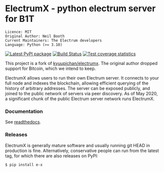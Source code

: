 # ElectrumX - python electrum server for B1T

```
Licence: MIT
Original Author: Neil Booth
Current Maintainers: The Electrum developers
Language: Python (>= 3.10)
```

[![Latest PyPI package](https://badge.fury.io/py/e_x.svg)](https://pypi.org/project/e-x/)
[![Build Status](https://api.cirrus-ci.com/github/spesmilo/electrumx.svg?branch=master)](https://cirrus-ci.com/github/spesmilo/electrumx)
[![Test coverage statistics](https://coveralls.io/repos/github/spesmilo/electrumx/badge.svg?branch=master)](https://coveralls.io/github/spesmilo/electrumx)

This project is a fork of [kyuupichan/electrumx](https://github.com/kyuupichan/electrumx).
The original author dropped support for Bitcoin, which we intend to keep.

ElectrumX allows users to run their own Electrum server. It connects to your
full node and indexes the blockchain, allowing efficient querying of the history of
arbitrary addresses. The server can be exposed publicly, and joined to the public network
of servers via peer discovery. As of May 2020, a significant chunk of the public
Electrum server network runs ElectrumX.

### Documentation

See [readthedocs](https://electrumx-spesmilo.readthedocs.io).

### Releases

ElectrumX is generally mature software and usually running git HEAD in production is fine.
Alternatively, conservative people can run from the latest tag, for which there are also releases on PyPI:
```
$ pip install e-x
```

